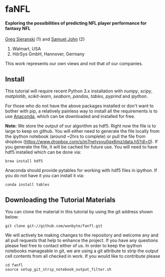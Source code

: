 # faNFL

#### Exploring the possibilities of predicting NFL player performance for fantasy NFL

[Greg Sieranski](http://wonbyte.com) (1) and [Samuel John](http://samueljohn.de) (2)

1.  Walmart, USA
2.  HörSys GmbH, Hannover, Germany

This work represents our own views and not that of our companies.

## Install
This tutorial will require recent Python 3.x installation with *numpy*, *scipy*,
*matplotlib*, *scikit-learn*, *seaborn*, *pandas*, *tables*, *pyprind* and *ipython*.

For those who do not have the above packages installed or don't want to bother
with pip, a relatively painless way to install all the requirements is to use
[Anaconda](http://www.continuum.io/downloads#py34 "Anaconda"), which can be
downloaded and installed for free.

**Note:**
We store the output of our algorithm as hdf5. Right now the file is to large to
keep on github. You will either need to generate the file locally from the ipython notebook (around ~2hrs to complete)
or pull the file from dropbox (https://www.dropbox.com/s/m7netysyu0qx6mz/data.h5?dl=0).
If you generate the file, it will be cached for future use. You will need to have hdf5 installed which can be done via:

    brew install hdf5

Anaconda should provide pytables for working with hdf5 files in ipython. If you do
not have it you can install it via:

    conda install tables

## Downloading the Tutorial Materials
You can clone the material in this tutorial by using the git address shown below:

    git clone git://github.com/wonbyte/fanfl.git

We will actively be making changes to the repository and welcome any and all pull requests
that help to enhance the project. If you have any questions please feel free to contact either of
us. In order to keep the ipython notebooks manageable in git, we are using a git attribute to strip
the output cell contents from all checked in work. If you would like to contribute please
    
    cd fanfl
    source setup_git_strip_notebook_output_filter.sh



